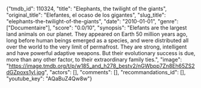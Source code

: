 {"tmdb_id": 110324, "title": "Elephants, the twilight of the giants", "original_title": "Elefantes, el ocaso de los gigantes", "slug_title": "elephants-the-twilight-of-the-giants", "date": "2010-01-01", "genre": ["Documentaire"], "score": "0.0/10", "synopsis": "Elefants are the largest land animals on our planet. They appeared on Earth 50 million years ago, long before human beings emerged as a species, and were distributed all over the world to the very limit of permafrost. They are strong, intelligent and  have powerful adaptive weapons. But their evolutionary success is due, more than any other factor, to their extraordinary family ties.", "image": "https://image.tmdb.org/t/p/w185_and_h278_bestv2/nGWbpp7Zn8Eh65ZS2dGZpoxs1yI.jpg", "actors": [], "comments": [], "recommandations_id": [], "youtube_key": "AQaBuZ4Qw8w"}